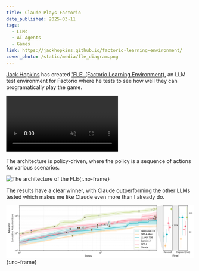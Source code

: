 ```yaml
---
title: Claude Plays Factorio
date_published: 2025-03-11
tags:
  - LLMs
  - AI Agents
  - Games
link: https://jackhopkins.github.io/factorio-learning-environment/
cover_photo: /static/media/fle_diagram.png
---
```


[Jack Hopkins](https://jackhopkins.github.io/) has created ['FLE' (Factorio Learning Environment)](https://jackhopkins.github.io/factorio-learning-environment/), an LLM test environment for Factorio where he tests  to see how well they can programatically play the game.

<video src="/static/media/factorio-claude.mp4" controls autoplay muted loop class="no-frame" title="An LLM agent plays Factorio"></video>

The architecture is policy-driven, where the policy is a sequence of actions for various scenarios.

![The architecture of the FLE](/static/media/fle_diagram.png){:.no-frame}

The results have a clear winner, with Claude outperforming the other LLMs tested which makes me like Claude even more than I already do.

![Claude is the clear winner](/static/media/fle-results.png){:.no-frame}
